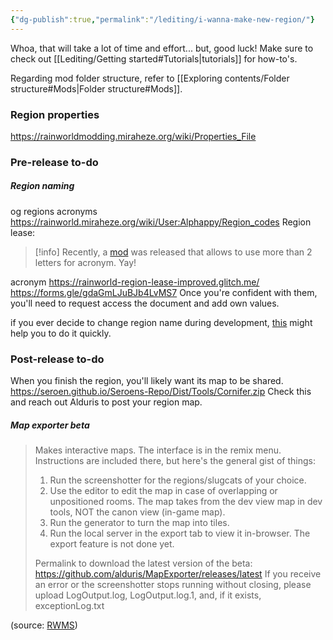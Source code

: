 ```yaml
---
{"dg-publish":true,"permalink":"/lediting/i-wanna-make-new-region/"}
---
```


Whoa, that will take a lot of time and effort... but, good luck! 
Make sure to check out [[Lediting/Getting started#Tutorials\|tutorials]] for how-to's.

Regarding mod folder structure, refer to [[Exploring contents/Folder structure#Mods\|Folder structure#Mods]].

### Region properties
https://rainworldmodding.miraheze.org/wiki/Properties_File

### Pre-release to-do
##### Region naming
og regions acronyms
https://rainworld.miraheze.org/wiki/User:Alphappy/Region_codes
Region lease: 

> [!info] Recently, a [mod](https://steamcommunity.com/sharedfiles/filedetails/?id=3412393061) was released that allows to use more than 2 letters for acronym. Yay!

acronym
https://rainworld-region-lease-improved.glitch.me/
https://forms.gle/gdaGmLJuBJb4LvMS7
Once you're confident with them, you'll need to request access the document and add own values. 


if you ever decide to change region name during development, [this](https://github.com/glebi574/rw-fix-region-acronyms) might help you to do it quickly.


### Post-release to-do
When you finish the region, you'll likely want its map to be shared.
https://seroen.github.io/Seroens-Repo/Dist/Tools/Cornifer.zip
Check this and reach out Alduris to post your region map. 

##### Map exporter beta
> Makes interactive maps. The interface is in the remix menu. Instructions are included there, but here's the general gist of things:
> 1. Run the screenshotter for the regions/slugcats of your choice.
> 2. Use the editor to edit the map in case of overlapping or unpositioned rooms. The map takes from the dev view map in dev tools, NOT the canon view (in-game map).
> 3. Run the generator to turn the map into tiles.
> 4. Run the local server in the export tab to view it in-browser. The export feature is not done yet.
> 
> Permalink to download the latest version of the beta: https://github.com/alduris/MapExporter/releases/latest
> If you receive an error or the screenshotter stops running without closing, please upload LogOutput.log, LogOutput.log.1, and, if it exists, exceptionLog.txt

(source: [RWMS](https://discord.com/channels/1237826015829557400/1273913033831350296/1273913775732555816))
